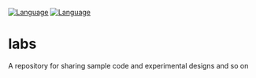 [![Language](https://img.shields.io/badge/Made%20with-C%2FC%2B%2B-blue.svg)](https://shields.io/) [![Language](https://img.shields.io/badge/Made%20with-Rust-red.svg)](https://shields.io/) 
# labs
A repository for sharing sample code and experimental designs and so on
